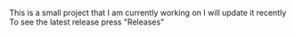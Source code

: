 This is a small project that I am currently working on I will update it recently
To see the latest release press "Releases"

